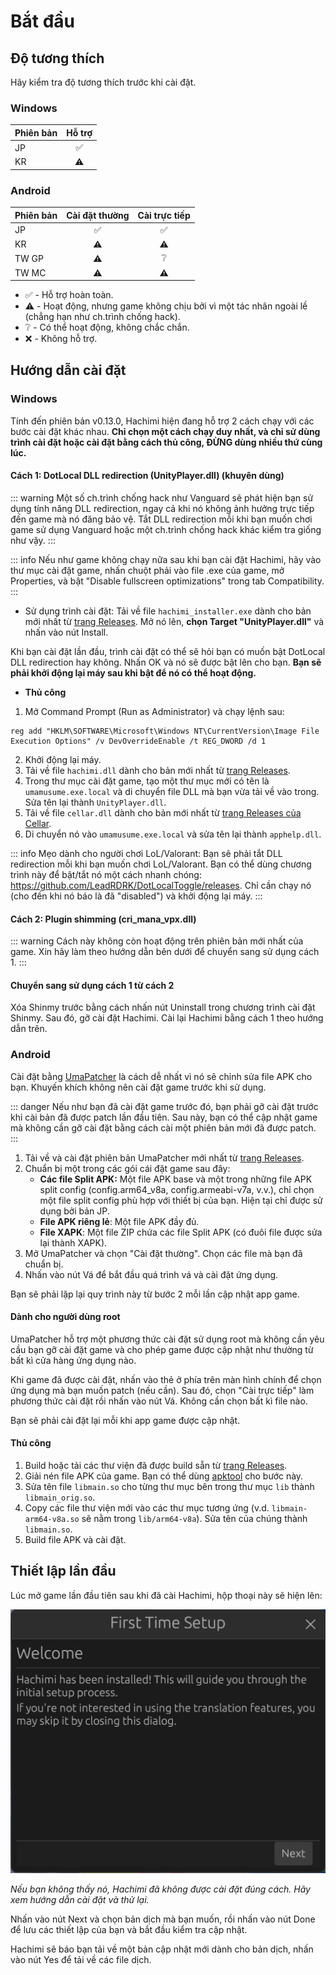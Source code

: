 # Bắt đầu

## Độ tương thích

Hãy kiểm tra độ tương thích trước khi cài đặt.

### Windows
| Phiên bản | Hỗ trợ |
| --- | :---: |
| JP | ✅ |
| KR | ⚠️ |

### Android

| Phiên bản | Cài đặt thường | Cài trực tiếp |
| --- | :---: | :---: |
| JP | ✅ | ✅ |
| KR | ⚠️ | ⚠️ |
| TW GP | ⚠️ | ❔ |
| TW MC | ⚠️ | ⚠️ |
- ✅ - Hỗ trợ hoàn toàn.
- ⚠️ - Hoạt động, nhưng game không chịu bởi vì một tác nhân ngoài lề (chẳng hạn như ch.trình chống hack).
- ❔ - Có thể hoạt động, không chắc chắn.
- ❌ - Không hỗ trợ.


## Hướng dẫn cài đặt

### Windows

Tính đến phiên bản v0.13.0, Hachimi hiện đang hỗ trợ 2 cách chạy với các bước cài đặt khác nhau. **Chỉ chọn một cách chạy duy nhất, và chỉ sử dùng trình cài đặt hoặc cài đặt bằng cách thủ công, ĐỪNG dùng nhiều thứ cùng lúc.**

#### Cách 1: DotLocal DLL redirection (UnityPlayer.dll) (khuyên dùng)

::: warning
Một số ch.trình chống hack như Vanguard sẽ phát hiện bạn sử dụng tính năng DLL redirection, ngay cả khi nó không ảnh hưởng trực tiếp đến game mà nó đăng bảo vệ. Tắt DLL redirection mỗi khi bạn muốn chơi game sử dụng Vanguard hoặc một ch.trình chống hack khác kiểm tra giống như vậy.
:::

::: info
Nếu như game không chạy nữa sau khi bạn cài đặt Hachimi, hãy vào thư mục cài đặt game, nhấn chuột phải vào file .exe của game, mở Properties, và bật "Disable fullscreen optimizations" trong tab Compatibility.
:::

- Sử dụng trình cài đặt: Tải về file `hachimi_installer.exe` dành cho bản mới nhất từ [trang Releases](https://github.com/Hachimi-Hachimi/Hachimi/releases). Mở nó lên, **chọn Target "UnityPlayer.dll"** và nhấn vào nút Install.

Khi bạn cài đặt lần đầu, trình cài đặt có thể sẽ hỏi bạn có muốn bật DotLocal DLL redirection hay không. Nhấn OK và nó sẽ được bật lên cho bạn. **Bạn sẽ phải khởi động lại máy sau khi bật để nó có thể hoạt động.**

- **Thủ công**
1. Mở Command Prompt (Run as Administrator) và chạy lệnh sau:
```
reg add "HKLM\SOFTWARE\Microsoft\Windows NT\CurrentVersion\Image File Execution Options" /v DevOverrideEnable /t REG_DWORD /d 1
```
2. Khởi động lại máy.
3. Tải về file `hachimi.dll` dành cho bản mới nhất từ [trang Releases](https://github.com/Hachimi-Hachimi/Hachimi/releases).
4. Trong thư mục cài đặt game, tạo một thư mục mới có tên là `umamusume.exe.local` và di chuyển file DLL mà bạn vừa tải về vào trong. Sửa tên lại thành `UnityPlayer.dll`.
4. Tải về file `cellar.dll` dành cho bản mới nhất từ [trang Releases của Cellar](https://github.com/Hachimi-Hachimi/Cellar/releases).
5. Di chuyển nó vào `umamusume.exe.local` và sửa tên lại thành `apphelp.dll`.

::: info
Mẹo dành cho người chơi LoL/Valorant: Bạn sẽ phải tắt DLL redirection mỗi khi bạn muốn chơi LoL/Valorant. Bạn có thể dùng chương trình này để bật/tắt nó một cách nhanh chóng: https://github.com/LeadRDRK/DotLocalToggle/releases. Chỉ cần chạy nó (cho đến khi nó báo là đã "disabled") và khởi động lại máy.
:::

#### Cách 2: Plugin shimming (cri_mana_vpx.dll)

::: warning
Cách này không còn hoạt động trên phiên bản mới nhất của game. Xin hãy làm theo hướng dẫn bên dưới để chuyển sang sử dụng cách 1.
:::

#### Chuyển sang sử dụng cách 1 từ cách 2
Xóa Shinmy trước bằng cách nhấn nút Uninstall trong chương trình cài đặt Shinmy. Sau đó, gỡ cài đặt Hachimi. Cài lại Hachimi bằng cách 1 theo hướng dẫn trên.

### Android

Cài đặt bằng [UmaPatcher](https://github.com/LeadRDRK/UmaPatcher) là cách dễ nhất vì nó sẽ chỉnh sửa file APK cho bạn. Khuyến khích không nên cài đặt game trước khi sử dụng.

::: danger
Nếu như bạn đã cài đặt game trước đó, bạn phải gỡ cài đặt trước khi cài bản đã được patch lần đầu tiên. Sau này, bạn có thể
cập nhật game mà không cần gỡ cài đặt bằng cách cài một phiên bản mới đã được patch.
:::

1. Tải về và cài đặt phiên bản UmaPatcher mới nhất từ [trang Releases](https://github.com/LeadRDRK/UmaPatcher/releases).
2. Chuẩn bị một trong các gói cái đặt game sau đây:
    - **Các file Split APK:** Một file APK base và một trong những file APK split config (config.arm64_v8a, config.armeabi-v7a, v.v.),
    chỉ chọn một file split config phù hợp với thiết bị của bạn.
    Hiện tại chỉ được sử dụng bởi bản JP.
    - **File APK riêng lẻ**: Một file APK đầy đủ.
    - **File XAPK**: Một file ZIP chứa các file Split APK (có đuôi file được sửa lại thành XAPK).
3. Mở UmaPatcher và chọn "Cài đặt thường". Chọn các file mà bạn đã chuẩn bị.
4. Nhấn vào nút Vá để bắt đầu quá trình vá và cài đặt ứng dụng.

Bạn sẽ phải lặp lại quy trình này từ bước 2 mỗi lần cập nhật app game.

#### Dành cho người dùng root
UmaPatcher hỗ trợ một phương thức cài đặt sử dụng root mà không cần yêu cầu bạn gỡ cài đặt game và cho phép game được cập nhật như thường từ bất kì cửa hàng ứng dụng nào.

Khi game đã được cài đặt, nhấn vào thẻ ở phía trên màn hình chính để chọn ứng dụng mà bạn muốn patch (nếu cần). Sau đó, chọn "Cài trực tiếp" làm phương thức cài đặt rồi nhấn vào nút Vá. Không cần chọn bất kì file nào.

Bạn sẽ phải cài đặt lại mỗi khi app game được cập nhật.

#### Thủ công
1. Build hoặc tải các thư viện đã được build sẵn từ [trang Releases](https://github.com/Hachimi-Hachimi/Hachimi/releases).
2. Giải nén file APK của game. Bạn có thể dùng [apktool](https://apktool.org/) cho bước này.
3. Sửa tên file `libmain.so` cho từng thư mục bên trong thư mục `lib` thành `libmain_orig.so`.
4. Copy các file thư viện mới vào các thư mục tương ứng (v.d. `libmain-arm64-v8a.so` sẽ nằm trong `lib/arm64-v8a`). Sửa tên của chúng thành `libmain.so`.
5. Build file APK và cài đặt.

## Thiết lập lần đầu
Lúc mở game lần đầu tiên sau khi đã cài Hachimi, hộp thoại này sẽ hiện lên:

![First Time Setup](/assets/first-time-setup.jpg)

*Nếu bạn không thấy nó, Hachimi đã không được cài đặt đúng cách. Hãy xem hướng dẫn cài đặt và thử lại.*

Nhấn vào nút Next và chọn bản dịch mà bạn muốn, rồi nhấn vào nút Done để lưu các thiết lập của bạn và bắt đầu kiểm tra cập nhật.

Hachimi sẽ báo bạn tải về một bản cập nhật mới dành cho bản dịch, nhấn vào nút Yes để tải về các file dịch.